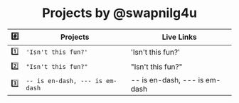 <h1 align = 'center'> Projects by @swapnilg4u </h1>

|  :hash:              |Projects                          |Live Links                         |
|----------------|-------------------------------|-----------------------------|
|:one:|`'Isn't this fun?'`            |'Isn't this fun?'            |
|:two:          |`"Isn't this fun?"`            |"Isn't this fun?"            |
|:three:          |`-- is en-dash, --- is em-dash`|-- is en-dash, --- is em-dash|

